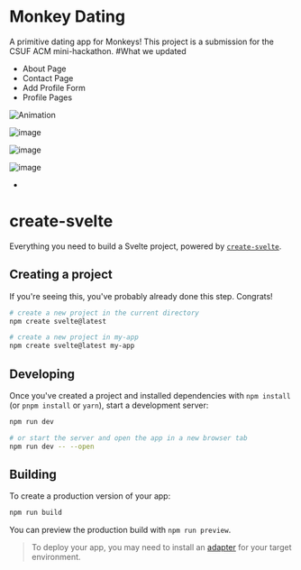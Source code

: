 # Monkey Dating
A primitive dating app for Monkeys! This project is a submission for the CSUF ACM mini-hackathon.
#What we updated
* About Page
* Contact Page
* Add Profile Form
* Profile Pages

![Animation](https://user-images.githubusercontent.com/71571206/226248664-2b0d4339-a721-48a4-b019-ba72e8a83220.gif)


![image](https://user-images.githubusercontent.com/71571206/226246617-1775439d-fa20-4d49-a0d2-64fdd81f1189.png)

![image](https://user-images.githubusercontent.com/71571206/226246495-7d7518d1-80f5-41af-baa9-d652f3d7ac2b.png)

![image](https://user-images.githubusercontent.com/71571206/226246517-62f749ef-6e96-4284-8121-a2de068478cc.png)


* 

# create-svelte

Everything you need to build a Svelte project, powered by [`create-svelte`](https://github.com/sveltejs/kit/tree/master/packages/create-svelte).

## Creating a project

If you're seeing this, you've probably already done this step. Congrats!

```bash
# create a new project in the current directory
npm create svelte@latest

# create a new project in my-app
npm create svelte@latest my-app
```

## Developing

Once you've created a project and installed dependencies with `npm install` (or `pnpm install` or `yarn`), start a development server:

```bash
npm run dev

# or start the server and open the app in a new browser tab
npm run dev -- --open
```

## Building

To create a production version of your app:

```bash
npm run build
```

You can preview the production build with `npm run preview`.

> To deploy your app, you may need to install an [adapter](https://kit.svelte.dev/docs/adapters) for your target environment.

